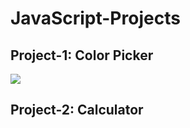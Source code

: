 # JavaScript-Projects
## Project-1: Color Picker
![](https://github.com/KIRAN-HEGDE/JavaScript-Projects/blob/master/Color-Picker/gifs/colorpicker.gif)
## Project-2: Calculator
